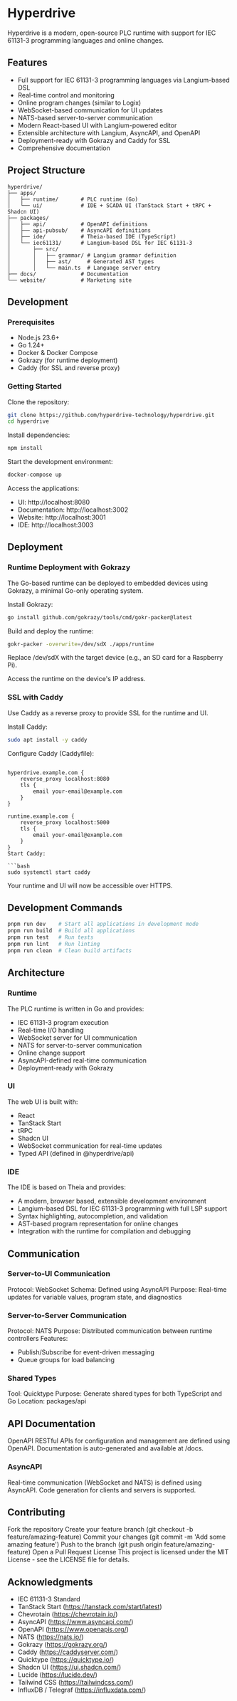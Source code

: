 # Hyperdrive
Hyperdrive is a modern, open-source PLC runtime with support for IEC 61131-3 programming languages and online changes.

## Features
- Full support for IEC 61131-3 programming languages via Langium-based DSL
- Real-time control and monitoring
- Online program changes (similar to Logix)
- WebSocket-based communication for UI updates
- NATS-based server-to-server communication
- Modern React-based UI with Langium-powered editor
- Extensible architecture with Langium, AsyncAPI, and OpenAPI
- Deployment-ready with Gokrazy and Caddy for SSL
- Comprehensive documentation

## Project Structure
```
hyperdrive/
├── apps/
│   ├── runtime/       # PLC runtime (Go)
│   └── ui/            # IDE + SCADA UI (TanStack Start + tRPC + Shadcn UI)
├── packages/
│   ├── api/           # OpenAPI definitions
│   ├── api-pubsub/    # AsyncAPI definitions
│   ├── ide/           # Theia-based IDE (TypeScript)
│   └── iec61131/      # Langium-based DSL for IEC 61131-3
│       ├── src/
│       │   ├── grammar/ # Langium grammar definition
│       │   ├── ast/     # Generated AST types
│       │   └── main.ts  # Language server entry
├── docs/              # Documentation
└── website/           # Marketing site
```

## Development

### Prerequisites
- Node.js 23.6+
- Go 1.24+
- Docker & Docker Compose
- Gokrazy (for runtime deployment)
- Caddy (for SSL and reverse proxy)

### Getting Started
Clone the repository:

```bash
git clone https://github.com/hyperdrive-technology/hyperdrive.git
cd hyperdrive
```
Install dependencies:

```bash
npm install
```
Start the development environment:

```bash
docker-compose up
```
Access the applications:

- UI: http://localhost:8080
- Documentation: http://localhost:3002
- Website: http://localhost:3001
- IDE: http://localhost:3003

## Deployment

### Runtime Deployment with Gokrazy
The Go-based runtime can be deployed to embedded devices using Gokrazy, a minimal Go-only operating system.

Install Gokrazy:

```bash
go install github.com/gokrazy/tools/cmd/gokr-packer@latest
```
Build and deploy the runtime:

```bash
gokr-packer -overwrite=/dev/sdX ./apps/runtime
```
Replace /dev/sdX with the target device (e.g., an SD card for a Raspberry Pi).

Access the runtime on the device's IP address.

### SSL with Caddy
Use Caddy as a reverse proxy to provide SSL for the runtime and UI.

Install Caddy:

```bash
sudo apt install -y caddy
```
Configure Caddy (Caddyfile):

```caddyfile

hyperdrive.example.com {
    reverse_proxy localhost:8080
    tls {
        email your-email@example.com
    }
}

runtime.example.com {
    reverse_proxy localhost:5000
    tls {
        email your-email@example.com
    }
}
Start Caddy:

```bash
sudo systemctl start caddy
```
Your runtime and UI will now be accessible over HTTPS.

## Development Commands
```bash
pnpm run dev    # Start all applications in development mode
pnpm run build  # Build all applications
pnpm run test   # Run tests
pnpm run lint   # Run linting
pnpm run clean  # Clean build artifacts
```

## Architecture

### Runtime
The PLC runtime is written in Go and provides:

- IEC 61131-3 program execution
- Real-time I/O handling
- WebSocket server for UI communication
- NATS for server-to-server communication
- Online change support
- AsyncAPI-defined real-time communication
- Deployment-ready with Gokrazy

### UI
The web UI is built with:

- React
- TanStack Start
- tRPC
- Shadcn UI
- WebSocket communication for real-time updates
- Typed API (defined in @hyperdrive/api)

### IDE
The IDE is based on Theia and provides:

- A modern, browser based, extensible development environment
- Langium-based DSL for IEC 61131-3 programming with full LSP support
- Syntax highlighting, autocompletion, and validation
- AST-based program representation for online changes
- Integration with the runtime for compilation and debugging

## Communication

### Server-to-UI Communication
Protocol: WebSocket
Schema: Defined using AsyncAPI
Purpose: Real-time updates for variable values, program state, and diagnostics

### Server-to-Server Communication
Protocol: NATS
Purpose: Distributed communication between runtime controllers
Features:
- Publish/Subscribe for event-driven messaging
- Queue groups for load balancing

### Shared Types
Tool: Quicktype
Purpose: Generate shared types for both TypeScript and Go
Location: packages/api

## API Documentation
OpenAPI
RESTful APIs for configuration and management are defined using OpenAPI.
Documentation is auto-generated and available at /docs.

### AsyncAPI
Real-time communication (WebSocket and NATS) is defined using AsyncAPI.
Code generation for clients and servers is supported.

## Contributing
Fork the repository
Create your feature branch (git checkout -b feature/amazing-feature)
Commit your changes (git commit -m 'Add some amazing feature')
Push to the branch (git push origin feature/amazing-feature)
Open a Pull Request
License
This project is licensed under the MIT License - see the LICENSE file for details.

## Acknowledgments
- IEC 61131-3 Standard
- TanStack Start (https://tanstack.com/start/latest)
- Chevrotain (https://chevrotain.io/)
- AsyncAPI (https://www.asyncapi.com/)
- OpenAPI (https://www.openapis.org/)
- NATS (https://nats.io/)
- Gokrazy (https://gokrazy.org/)
- Caddy (https://caddyserver.com/)
- Quicktype (https://quicktype.io/)
- Shadcn UI (https://ui.shadcn.com/)
- Lucide (https://lucide.dev/)
- Tailwind CSS (https://tailwindcss.com/)
- InfluxDB / Telegraf (https://influxdata.com/)
